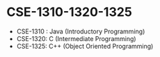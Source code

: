 # CSE-1310-1320-1325

* CSE-1310 : Java (Introductory Programming)
* CSE-1320: C (Intermediate Programming)
* CSE-1325: C++ (Object Oriented Programming)

